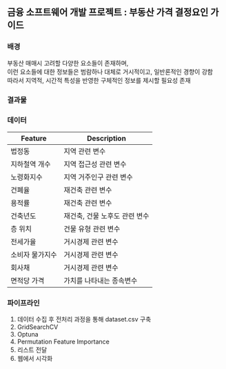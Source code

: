 ## 금융 소프트웨어 개발 프로젝트 : 부동산 가격 결정요인 가이드

### 배경
부동산 매매시 고려할 다양한 요소들이 존재하며,  
이런 요소들에 대한 정보들은 범람하나 대체로 거시적이고, 일반론적인 경향이 강함  
따라서 지역적, 시간적 특성을 반영한 구체적인 정보를 제시할 필요성 존재  

### 결과물  

### 데이터  
|Feature|Description|
|---|---|
|법정동|지역 관련 변수|
|지하철역 개수|지역 접근성 관련 변수|
|노령화지수|지역 거주인구 관련 변수|
|건폐율|재건축 관련 변수|
|용적률|재건축 관련 변수|
|건축년도|재건축, 건물 노후도 관련 변수|
|층 위치|건물 유형 관련 변수|
|전세가율|거시경제 관련 변수|
|소비자 물가지수|거시경제 관련 변수|
|회사채|거시경제 관련 변수|
|면적당 가격|가치를 나타내는 종속변수|

### 파이프라인  
1) 데이터 수집 후 전처리 과정을 통해 dataset.csv 구축
2) GridSearchCV
3) Optuna
4) Permutation Feature Importance
5) 리스트 전달
6) 웹에서 시각화
